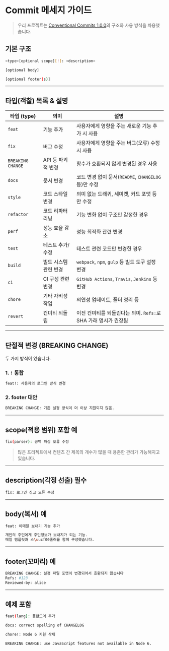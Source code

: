 # Commit 메세지 가이드

> 우리 프로젝트는 [Conventional Commits 1.0.0](https://www.conventionalcommits.org/ko/v1.0.0/)의 구조와 사용 방식을 차용했습니다.


## 기본 구조

```bash
<type>[optional scope][!]: <description>

[optional body]

[optional footer(s)]
```

---

## 타입(객찰) 목록 & 설명

| 타입 (type)         | 의미           | 설명                                         |
| ----------------- | ------------ | ------------------------------------------ |
| `feat`            | 기능 추가        | 사용자에게 영향을 주는 새로운 기능 추가 시 사용                |
| `fix`             | 버그 수정        | 사용자에게 영향을 주는 버그(오류) 수정 시 사용                |
| `BREAKING CHANGE` | API 등 파괴적 변경 | 함수가 호환되지 않게 변경된 경우 사용                      |
| `docs`            | 문서 변경        | 코드 변경 없이 문서(`README`, `CHANGELOG` 등)만 수정   |
| `style`           | 코드 스타일 변경    | 의미 없는 드래귀, 세미켓, 커드 포맷 등만 수정                |
| `refactor`        | 코드 리파터리닝     | 기능 변화 없이 구조만 감정한 경우                        |
| `perf`            | 성능 효율 감소     | 성능 최적화 관련 변경                               |
| `test`            | 테스트 추가/수정    | 테스트 관련 코드만 변경한 경우                          |
| `build`           | 빌드 시스템 관련 변경 | `webpack`, `npm`, `gulp` 등 빌드 도구 설정 변경     |
| `ci`              | CI 구성 관련 변경  | `GitHub Actions`, `Travis`, `Jenkins` 등 변경 |
| `chore`           | 기타 자비성 작업    | 의연성 업데이트, 폴더 정리 등                          |
| `revert`          | 컨미티 되돌림      | 이전 컨미티를 되돌린다는 의미. `Refs:`로 SHA 가래 명시가 권장됨  |

---

## 단절적 변경 (BREAKING CHANGE)

두 가지 방식이 있습니다.

### 1. `!` 통합

```bash
feat!: 사용자의 로그인 방식 변경
```

### 2. footer 대안

```bash
BREAKING CHANGE: 기존 설정 방식이 더 이상 지원되지 않음.
```

---

## scope(적용 범위) 포함 예

```bash
fix(parser): 공백 파싱 오류 수정
```

> 많은 프리젝트에서 컨텐츠 간 제목의 개수가 많을 때 용존한 관리가 가능해지고 있습니다.

---

## description(각정 선출) 필수

```bash
fix: 로그인 신고 오류 수정
```

---

## body(복서) 예

```bash
feat: 이메일 보내기 기능 추가

개인의 주민에게 주민정보가 보내지가 되는 기능.
메일 템플릿과 스\uucf00줄러를 함께 구성했습니다.
```

---

## footer(꼬마리) 예

```bash
BREAKING CHANGE: 설정 파일 포맷이 변경되어서 호환되지 않습니다
Refs: #123
Reviewed-by: alice
```

---

## 예제 포함

```bash
feat(lang): 폴란드어 추가
```

```bash
docs: correct spelling of CHANGELOG
```

```bash
chore!: Node 6 지원 삭제

BREAKING CHANGE: use JavaScript features not available in Node 6.
```

